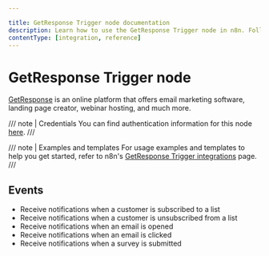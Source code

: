 ```yaml
---

title: GetResponse Trigger node documentation
description: Learn how to use the GetResponse Trigger node in n8n. Follow technical documentation to integrate GetResponse Trigger node into your workflows.
contentType: [integration, reference]
---
```


# GetResponse Trigger node

[GetResponse](https://www.getresponse.com/) is an online platform that offers email marketing software, landing page creator, webinar hosting, and much more.

/// note | Credentials
You can find authentication information for this node [here](/integrations/builtin/credentials/getresponse.md).
///

///  note  | Examples and templates
For usage examples and templates to help you get started, refer to n8n's [GetResponse Trigger integrations](https://n8n.io/integrations/getresponse-trigger/) page.
///

## Events

- Receive notifications when a customer is subscribed to a list
- Receive notifications when a customer is unsubscribed from a list
- Receive notifications when an email is opened
- Receive notifications when an email is clicked
- Receive notifications when a survey is submitted

